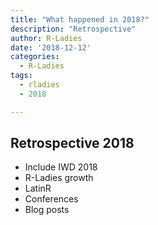 ```yaml
---
title: "What happened in 2018?"
description: "Retrospective"
author: R-Ladies
date: '2018-12-12'
categories:
  - R-Ladies
tags:
  - rladies
  - 2018

---
```




## Retrospective 2018

- Include IWD 2018
- R-Ladies growth
- LatinR
- Conferences
- Blog posts
